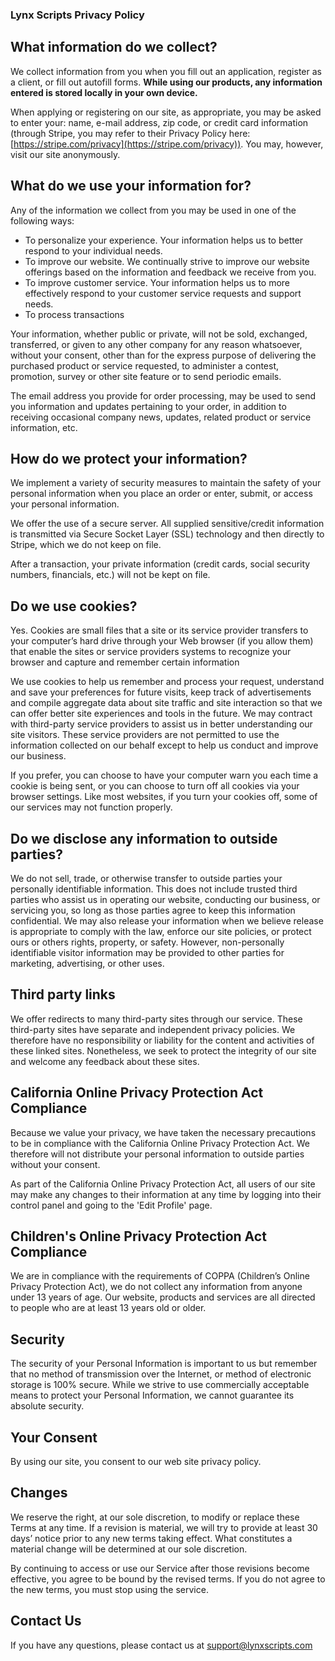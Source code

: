 ### Lynx Scripts Privacy Policy

## What information do we collect?

We collect information from you when you fill out an application, register as a client, or fill out autofill forms. **While using our products, any information entered is stored locally in your own device.**
 
When applying or registering on our site, as appropriate, you may be asked to enter your: name, e-mail address, zip code, or credit card information (through Stripe, you may refer to their Privacy Policy here: [https://stripe.com/privacy](https://stripe.com/privacy)). You may, however, visit our site anonymously.

## What do we use your information for?

Any of the information we collect from you may be used in one of the following ways:
- To personalize your experience. Your information helps us to better respond to your individual needs.
- To improve our website. We continually strive to improve our website offerings based on the information and feedback we receive from you.
- To improve customer service. Your information helps us to more effectively respond to your customer service requests and support needs.
- To process transactions

Your information, whether public or private, will not be sold, exchanged, transferred, or given to any other company for any reason whatsoever, without your consent, other than for the express purpose of delivering the purchased product or service requested, to administer a contest, promotion, survey or other site feature or to send periodic emails.

The email address you provide for order processing, may be used to send you information and updates pertaining to your order, in addition to receiving occasional company news, updates, related product or service information, etc.

## How do we protect your information?

We implement a variety of security measures to maintain the safety of your personal information when you place an order or enter, submit, or access your personal information.

We offer the use of a secure server. All supplied sensitive/credit information is transmitted via Secure Socket Layer (SSL) technology and then directly to Stripe, which we do not keep on file.

After a transaction, your private information (credit cards, social security numbers, financials, etc.) will not be kept on file.

## Do we use cookies?

Yes. Cookies are small files that a site or its service provider transfers to your computer’s hard drive through your Web browser (if you allow them) that enable the sites or service providers systems to recognize your browser and capture and remember certain information

We use cookies to help us remember and process your request, understand and save your preferences for future visits, keep track of advertisements and compile aggregate data about site traffic and site interaction so that we can offer better site experiences and tools in the future. We may contract with third-party service providers to assist us in better understanding our site visitors. These service providers are not permitted to use the information collected on our behalf except to help us conduct and improve our business.

If you prefer, you can choose to have your computer warn you each time a cookie is being sent, or you can choose to turn off all cookies via your browser settings. Like most websites, if you turn your cookies off, some of our services may not function properly.

## Do we disclose any information to outside parties?

We do not sell, trade, or otherwise transfer to outside parties your personally identifiable information. This does not include trusted third parties who assist us in operating our website, conducting our business, or servicing you, so long as those parties agree to keep this information confidential. We may also release your information when we believe release is appropriate to comply with the law, enforce our site policies, or protect ours or others rights, property, or safety. However, non-personally identifiable visitor information may be provided to other parties for marketing, advertising, or other uses.

## Third party links

We offer redirects to many third-party sites through our service. These third-party sites have separate and independent privacy policies. We therefore have no responsibility or liability for the content and activities of these linked sites. Nonetheless, we seek to protect the integrity of our site and welcome any feedback about these sites.

## California Online Privacy Protection Act Compliance

Because we value your privacy, we have taken the necessary precautions to be in compliance with the California Online Privacy Protection Act. We therefore will not distribute your personal information to outside parties without your consent.

As part of the California Online Privacy Protection Act, all users of our site may make any changes to their information at any time by logging into their control panel and going to the 'Edit Profile' page.

## Children's Online Privacy Protection Act Compliance

We are in compliance with the requirements of COPPA (Children’s Online Privacy Protection Act), we do not collect any information from anyone under 13 years of age. Our website, products and services are all directed to people who are at least 13 years old or older.
 
## Security

The security of your Personal Information is important to us but remember that no method of transmission over the Internet, or method of electronic storage is 100% secure. While we strive to use commercially acceptable means to protect your Personal Information, we cannot guarantee its absolute security.
 
## Your Consent

By using our site, you consent to our web site privacy policy.

## Changes

We reserve the right, at our sole discretion, to modify or replace these Terms at any time. If a revision is material, we will try to provide at least 30 days’ notice prior to any new terms taking effect. What constitutes a material change will be determined at our sole discretion.

By continuing to access or use our Service after those revisions become effective, you agree to be bound by the revised terms. If you do not agree to the new terms, you must stop using the service.

## Contact Us

If you have any questions, please contact us at support@lynxscripts.com
